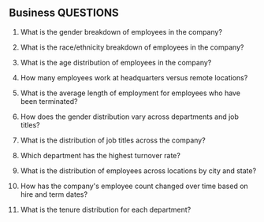  ## Business QUESTIONS

1. What is the gender breakdown of employees in the company?

2. What is the race/ethnicity breakdown of employees in the company?

3. What is the age distribution of employees in the company?


 4. How many employees work at headquarters versus remote locations?

 5. What is the average length of employment for employees who have been terminated?

 6. How does the gender distribution vary across departments and job titles?

 7. What is the distribution of job titles across the company?

 8. Which department has the highest turnover rate?

 9. What is the distribution of employees across locations by city and state?

 10. How has the company's employee count changed over time based on hire and term dates?

 11. What is the tenure distribution for each department?
